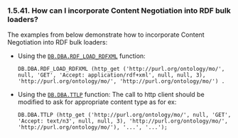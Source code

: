 <div id="inccntnegt" class="section">

<div class="titlepage">

<div>

<div>

### 1.5.41. How can I incorporate Content Negotiation into RDF bulk loaders?

</div>

</div>

</div>

The examples from below demonstrate how to incorporate Content
Negotiation into RDF bulk loaders:

<div class="itemizedlist">

- Using the <a href="fn_rdf_load_rdfxml.html" class="link"
  title="DB.DBA.RDF_LOAD_RDFXML"><code
  class="function">DB.DBA.RDF_LOAD_RDFXML</code></a> function:

  ``` programlisting
  DB.DBA.RDF_LOAD_RDFXML (http_get ('http://purl.org/ontology/mo/', null, 'GET', 'Accept: application/rdf+xml', null, null, 3), 'http://purl.org/ontology/mo/', 'http://purl.org/ontology/mo/') .
  ```

- Using the
  <a href="fn_ttlp.html" class="link" title="DB.DBA.TTLP"><code
  class="function">DB.DBA.TTLP</code></a> function: The call to http
  client should be modified to ask for appropriate content type as for
  ex:

  ``` programlisting
  DB.DBA.TTLP (http_get ('http://purl.org/ontology/mo/', null, 'GET', 'Accept: text/n3', null, null, 3), 'http://purl.org/ontology/mo/', 'http://purl.org/ontology/mo/'), '...', '...');
  ```

</div>

</div>
